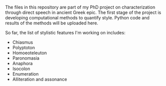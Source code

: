 The files in this repository are part of my PhD project on characterization through direct speech in ancient Greek epic. 
The first stage of the project is developing computational methods to quantify style. 
Python code and results of the methods will be uploaded here.

So far, the list of stylistic features I'm working on includes:
  - Chiasmus
  - Polyptoton
  - Homoeoteleuton
  - Paronomasia
  - Anaphora
  - Isocolon
  - Enumeration
  - Alliteration and assonance

